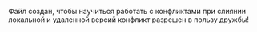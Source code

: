 Файл создан, чтобы научиться работать с конфликтами при слиянии локальной и удаленной версий
конфликт разрешен в пользу дружбы!